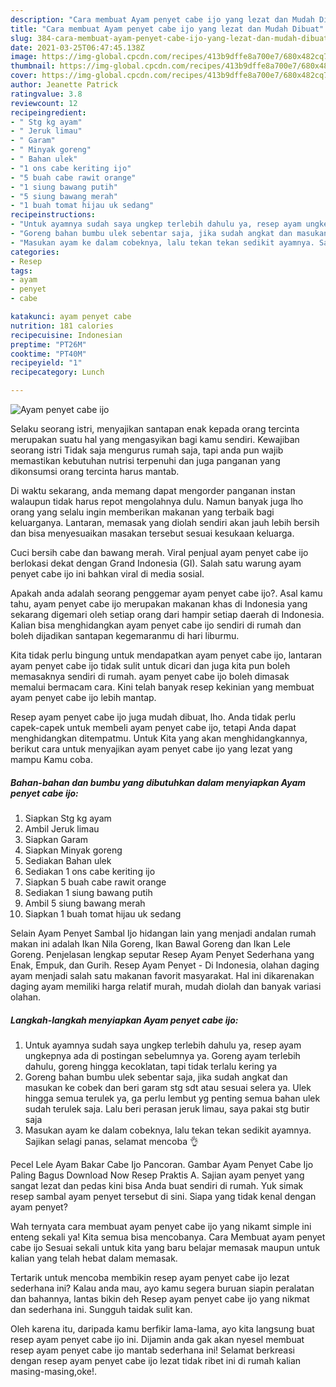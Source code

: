 ```yaml
---
description: "Cara membuat Ayam penyet cabe ijo yang lezat dan Mudah Dibuat"
title: "Cara membuat Ayam penyet cabe ijo yang lezat dan Mudah Dibuat"
slug: 384-cara-membuat-ayam-penyet-cabe-ijo-yang-lezat-dan-mudah-dibuat
date: 2021-03-25T06:47:45.138Z
image: https://img-global.cpcdn.com/recipes/413b9dffe8a700e7/680x482cq70/ayam-penyet-cabe-ijo-foto-resep-utama.jpg
thumbnail: https://img-global.cpcdn.com/recipes/413b9dffe8a700e7/680x482cq70/ayam-penyet-cabe-ijo-foto-resep-utama.jpg
cover: https://img-global.cpcdn.com/recipes/413b9dffe8a700e7/680x482cq70/ayam-penyet-cabe-ijo-foto-resep-utama.jpg
author: Jeanette Patrick
ratingvalue: 3.8
reviewcount: 12
recipeingredient:
- " Stg kg ayam"
- " Jeruk limau"
- " Garam"
- " Minyak goreng"
- " Bahan ulek"
- "1 ons cabe keriting ijo"
- "5 buah cabe rawit orange"
- "1 siung bawang putih"
- "5 siung bawang merah"
- "1 buah tomat hijau uk sedang"
recipeinstructions:
- "Untuk ayamnya sudah saya ungkep terlebih dahulu ya, resep ayam ungkepnya ada di postingan sebelumnya ya. Goreng ayam terlebih dahulu, goreng hingga kecoklatan, tapi tidak terlalu kering ya"
- "Goreng bahan bumbu ulek sebentar saja, jika sudah angkat dan masukan ke cobek dan beri garam stg sdt atau sesuai selera ya. Ulek hingga semua terulek ya, ga perlu lembut yg penting semua bahan ulek sudah terulek saja. Lalu beri perasan jeruk limau, saya pakai stg butir saja"
- "Masukan ayam ke dalam cobeknya, lalu tekan tekan sedikit ayamnya. Sajikan selagi panas, selamat mencoba 👌"
categories:
- Resep
tags:
- ayam
- penyet
- cabe

katakunci: ayam penyet cabe 
nutrition: 181 calories
recipecuisine: Indonesian
preptime: "PT26M"
cooktime: "PT40M"
recipeyield: "1"
recipecategory: Lunch

---
```



![Ayam penyet cabe ijo](https://img-global.cpcdn.com/recipes/413b9dffe8a700e7/680x482cq70/ayam-penyet-cabe-ijo-foto-resep-utama.jpg)

Selaku seorang istri, menyajikan santapan enak kepada orang tercinta merupakan suatu hal yang mengasyikan bagi kamu sendiri. Kewajiban seorang istri Tidak saja mengurus rumah saja, tapi anda pun wajib memastikan kebutuhan nutrisi terpenuhi dan juga panganan yang dikonsumsi orang tercinta harus mantab.

Di waktu  sekarang, anda memang dapat mengorder panganan instan walaupun tidak harus repot mengolahnya dulu. Namun banyak juga lho orang yang selalu ingin memberikan makanan yang terbaik bagi keluarganya. Lantaran, memasak yang diolah sendiri akan jauh lebih bersih dan bisa menyesuaikan masakan tersebut sesuai kesukaan keluarga. 

Cuci bersih cabe dan bawang merah. Viral penjual ayam penyet cabe ijo berlokasi dekat dengan Grand Indonesia (GI). Salah satu warung ayam penyet cabe ijo ini bahkan viral di media sosial.

Apakah anda adalah seorang penggemar ayam penyet cabe ijo?. Asal kamu tahu, ayam penyet cabe ijo merupakan makanan khas di Indonesia yang sekarang digemari oleh setiap orang dari hampir setiap daerah di Indonesia. Kalian bisa menghidangkan ayam penyet cabe ijo sendiri di rumah dan boleh dijadikan santapan kegemaranmu di hari liburmu.

Kita tidak perlu bingung untuk mendapatkan ayam penyet cabe ijo, lantaran ayam penyet cabe ijo tidak sulit untuk dicari dan juga kita pun boleh memasaknya sendiri di rumah. ayam penyet cabe ijo boleh dimasak memalui bermacam cara. Kini telah banyak resep kekinian yang membuat ayam penyet cabe ijo lebih mantap.

Resep ayam penyet cabe ijo juga mudah dibuat, lho. Anda tidak perlu capek-capek untuk membeli ayam penyet cabe ijo, tetapi Anda dapat menghidangkan ditempatmu. Untuk Kita yang akan menghidangkannya, berikut cara untuk menyajikan ayam penyet cabe ijo yang lezat yang mampu Kamu coba.

<!--inarticleads1-->

##### Bahan-bahan dan bumbu yang dibutuhkan dalam menyiapkan Ayam penyet cabe ijo:

1. Siapkan  Stg kg ayam
1. Ambil  Jeruk limau
1. Siapkan  Garam
1. Siapkan  Minyak goreng
1. Sediakan  Bahan ulek
1. Sediakan 1 ons cabe keriting ijo
1. Siapkan 5 buah cabe rawit orange
1. Sediakan 1 siung bawang putih
1. Ambil 5 siung bawang merah
1. Siapkan 1 buah tomat hijau uk sedang


Selain Ayam Penyet Sambal Ijo hidangan lain yang menjadi andalan rumah makan ini adalah Ikan Nila Goreng, Ikan Bawal Goreng dan Ikan Lele Goreng. Penjelasan lengkap seputar Resep Ayam Penyet Sederhana yang Enak, Empuk, dan Gurih. Resep Ayam Penyet - Di Indonesia, olahan daging ayam menjadi salah satu makanan favorit masyarakat. Hal ini dikarenakan daging ayam memiliki harga relatif murah, mudah diolah dan banyak variasi olahan. 

<!--inarticleads2-->

##### Langkah-langkah menyiapkan Ayam penyet cabe ijo:

1. Untuk ayamnya sudah saya ungkep terlebih dahulu ya, resep ayam ungkepnya ada di postingan sebelumnya ya. Goreng ayam terlebih dahulu, goreng hingga kecoklatan, tapi tidak terlalu kering ya
1. Goreng bahan bumbu ulek sebentar saja, jika sudah angkat dan masukan ke cobek dan beri garam stg sdt atau sesuai selera ya. Ulek hingga semua terulek ya, ga perlu lembut yg penting semua bahan ulek sudah terulek saja. Lalu beri perasan jeruk limau, saya pakai stg butir saja
1. Masukan ayam ke dalam cobeknya, lalu tekan tekan sedikit ayamnya. Sajikan selagi panas, selamat mencoba 👌


Pecel Lele Ayam Bakar Cabe Ijo Pancoran. Gambar Ayam Penyet Cabe Ijo Paling Bagus Download Now Resep Praktis A. Sajian ayam penyet yang sangat lezat dan pedas kini bisa Anda buat sendiri di rumah. Yuk simak resep sambal ayam penyet tersebut di sini. Siapa yang tidak kenal dengan ayam penyet? 

Wah ternyata cara membuat ayam penyet cabe ijo yang nikamt simple ini enteng sekali ya! Kita semua bisa mencobanya. Cara Membuat ayam penyet cabe ijo Sesuai sekali untuk kita yang baru belajar memasak maupun untuk kalian yang telah hebat dalam memasak.

Tertarik untuk mencoba membikin resep ayam penyet cabe ijo lezat sederhana ini? Kalau anda mau, ayo kamu segera buruan siapin peralatan dan bahannya, lantas bikin deh Resep ayam penyet cabe ijo yang nikmat dan sederhana ini. Sungguh taidak sulit kan. 

Oleh karena itu, daripada kamu berfikir lama-lama, ayo kita langsung buat resep ayam penyet cabe ijo ini. Dijamin anda gak akan nyesel membuat resep ayam penyet cabe ijo mantab sederhana ini! Selamat berkreasi dengan resep ayam penyet cabe ijo lezat tidak ribet ini di rumah kalian masing-masing,oke!.


